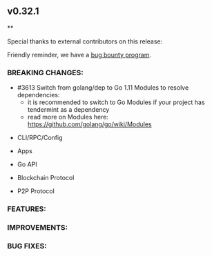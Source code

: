 ## v0.32.1

**

Special thanks to external contributors on this release:

Friendly reminder, we have a [bug bounty
program](https://hackerone.com/tendermint).

### BREAKING CHANGES:

- \#3613 Switch from golang/dep to Go 1.11 Modules to resolve dependencies:
  - it is recommended to switch to Go Modules if your project has tendermint 
  as a dependency
  - read more on Modules here: https://github.com/golang/go/wiki/Modules  

* CLI/RPC/Config

* Apps

* Go API

* Blockchain Protocol

* P2P Protocol

### FEATURES:

### IMPROVEMENTS:

### BUG FIXES:
